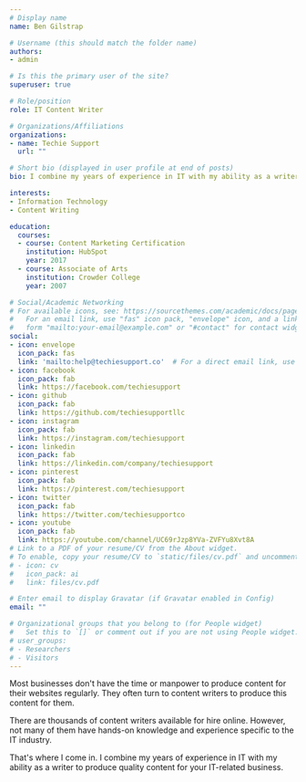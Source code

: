 ```yaml
---
# Display name
name: Ben Gilstrap

# Username (this should match the folder name)
authors:
- admin

# Is this the primary user of the site?
superuser: true

# Role/position
role: IT Content Writer

# Organizations/Affiliations
organizations:
- name: Techie Support
  url: ""

# Short bio (displayed in user profile at end of posts)
bio: I combine my years of experience in IT with my ability as a writer to produce quality content for your IT-related business.

interests:
- Information Technology
- Content Writing

education:
  courses:
  - course: Content Marketing Certification
    institution: HubSpot
    year: 2017
  - course: Associate of Arts
    institution: Crowder College
    year: 2007

# Social/Academic Networking
# For available icons, see: https://sourcethemes.com/academic/docs/page-builder/#icons
#   For an email link, use "fas" icon pack, "envelope" icon, and a link in the
#   form "mailto:your-email@example.com" or "#contact" for contact widget.
social:
- icon: envelope
  icon_pack: fas
  link: 'mailto:help@techiesupport.co'  # For a direct email link, use "mailto:test@example.org".
- icon: facebook
  icon_pack: fab
  link: https://facebook.com/techiesupport
- icon: github
  icon_pack: fab
  link: https://github.com/techiesupportllc
- icon: instagram
  icon_pack: fab
  link: https://instagram.com/techiesupport
- icon: linkedin
  icon_pack: fab
  link: https://linkedin.com/company/techiesupport
- icon: pinterest
  icon_pack: fab
  link: https://pinterest.com/techiesupport
- icon: twitter
  icon_pack: fab
  link: https://twitter.com/techiesupportco
- icon: youtube
  icon_pack: fab
  link: https://youtube.com/channel/UC69rJzp8YVa-ZVFYu8Xvt8A
# Link to a PDF of your resume/CV from the About widget.
# To enable, copy your resume/CV to `static/files/cv.pdf` and uncomment the lines below.
# - icon: cv
#   icon_pack: ai
#   link: files/cv.pdf

# Enter email to display Gravatar (if Gravatar enabled in Config)
email: ""

# Organizational groups that you belong to (for People widget)
#   Set this to `[]` or comment out if you are not using People widget.
# user_groups:
# - Researchers
# - Visitors
---
```


Most businesses don't have the time or manpower to produce content for their websites regularly.  They often turn to content writers to produce this content for them.

There are thousands of content writers available for hire online.  However, not many of them have hands-on knowledge and experience specific to the IT industry.

That's where I come in.  I combine my years of experience in IT with my ability as a writer to produce quality content for your IT-related business.
